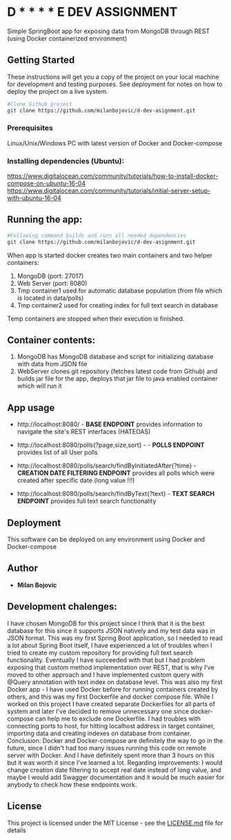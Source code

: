 # D * * * * E DEV ASSIGNMENT

Simple SpringBoot app for exposing data from MongoDB through REST (using Docker containerized environment)

## Getting Started

These instructions will get you a copy of the project on your local machine for development and testing purposes. See deployment for notes on how to deploy the project on a live system.

```bash
#Clone Github project
git clone https://github.com/milanbojovic/d-dev-asignment.git
```

### Prerequisites
Linux/Unix/Windows PC with latest version of Docker and Docker-compose

### Installing dependencies (Ubuntu):
https://www.digitalocean.com/community/tutorials/how-to-install-docker-compose-on-ubuntu-16-04
https://www.digitalocean.com/community/tutorials/initial-server-setup-with-ubuntu-16-04


## Running the app:
```bash
#Following command builds and runs all needed dependencies
git clone https://github.com/milanbojovic/d-dev-asignment.git
```
When app is started docker creates two main containers and two helper containers:
  1. MongoDB   (port: 27017)
  2. Web Server (port: 8080)
  3. Tmp container1 used for automatic database population (from file which is located in data/polls) 
  4. Tmp container2 used for creating index for full text search in database 
  
  Temp containers are stopped when their execution is finished.

## Container contents:
1. MongoDB has MongoDB database and script for initializing database with data from JSON file
2. WebServer clones git repository (fetches latest code from Github) and builds jar file for the app, deploys that jar file to java enabled container which will run it

## App usage
* http://localhost:8080/ - **BASE ENDPOINT** provides information to navigate the site's REST interfaces (HATEOAS)
 
* http://localhost:8080/polls{?page,size,sort} - - **POLLS ENDPOINT** provides list of all User polls

* http://localhost:8080/polls/search/findByInitiatedAfter{?time} - **CREATION DATE FILTERING ENDPOINT** provides all polls which were created after specific date (long value !!!)

* http://localhost:8080/polls/search/findByText{?text} - **TEXT SEARCH ENDPOINT** provides full text search functionality

## Deployment

This software can be deployed on any environment using Docker and Docker-compose

## Author

* **Milan Bojovic**

## Development chalenges:
I have chosen MongoDB for this project since I think that it is the best database for this since it supports JSON  natively and my test data was in JSON format.
This was my first Spring Boot application, so I needed to read a lot about Spring Boot itself, I have experienced a lot of troubles when I tried to create my custom repository for providing full text search functionality. Eventually I have succeeded with that but I had problem exposing that custom method implementation over REST, that is why I’ve moved to other approach and I have implemented custom query with @Query annotation with text index on database level.
This was also my first Docker app - I have used Docker before for running containers created by others, and this was my first Dockerfile and docker compose file. While I worked on this project I have created separate Dockerfiles for all parts of system and later I've decided to remove unnecessary one since docker-compose can help me to exclude one Dockerfile. I had troubles with connecting ports to host, for hitting localhost address in target container, importing data and creating indexes on database from container. 
Conclusion: Docker and Docker-compose are definitely the way to go in the future, since I didn't had too many issues running this code on remote server with Docker. And I have definitely spent more than 3 hours on this but it was worth it since I've learned a lot. Regarding improvements: I would change creation date filtering to accept real date instead of long value, and maybe I would add Swagger documentation and it would be much easier for anybody to check how these endpoints work.
## License

This project is licensed under the MIT License - see the [LICENSE.md](LICENSE.md) file for details
